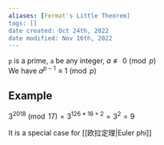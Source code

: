 ```yaml
---
aliases: [Fermat's Little Theorem]
tags: []
date created: Oct 24th, 2022
date modified: Nov 16th, 2022
---
```

`p` is a prime, `a` be any integer, $a \not\equiv 0 \pmod{p}$  
We have $a^{p-1} \equiv 1 \pmod{p}$

## Example
$3^{2018} \pmod{17} = 3^{126*16+2}=3^2=9$

It is a special case for [[欧拉定理|Euler phi]]